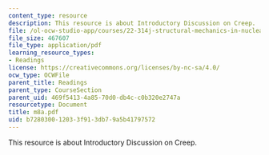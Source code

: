 ```yaml
---
content_type: resource
description: This resource is about Introductory Discussion on Creep.
file: /ol-ocw-studio-app/courses/22-314j-structural-mechanics-in-nuclear-power-technology-fall-2006/b728030012033f913db79a5b41797572_m8a.pdf
file_size: 467607
file_type: application/pdf
learning_resource_types:
- Readings
license: https://creativecommons.org/licenses/by-nc-sa/4.0/
ocw_type: OCWFile
parent_title: Readings
parent_type: CourseSection
parent_uid: 469f5413-4a85-70d0-db4c-c0b320e2747a
resourcetype: Document
title: m8a.pdf
uid: b7280300-1203-3f91-3db7-9a5b41797572
---
```

This resource is about Introductory Discussion on Creep.